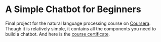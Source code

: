 # A Simple Chatbot for Beginners
Final project for the natural language processing course on [Coursera](https://www.coursera.org/learn/language-processing). Though it is relatively simple, it contains all the components you need to build a chatbot. And here is the [course certificate](https://coursera.org/share/3da2c627062f00e4c5945d88d4d59aa5).
